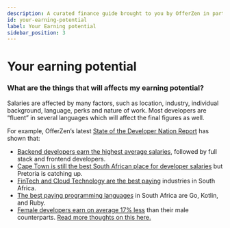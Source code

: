 ```yaml
---
description: A curated finance guide brought to you by OfferZen in partnership with Investec.
id: your-earning-potential
label: Your Earning potential
sidebar_position: 3
---
```


# Your earning potential

### What are the things that will affects my earning potential?

Salaries are affected by many factors, such as location, industry, individual background, language, perks and nature of work. Most developers are “fluent” in several languages which will affect the final figures as well.

For example, OfferZen’s latest [State of the Developer Nation Report](https://www.offerzen.com/reports/software-developer-south-africa/) has shown that:

- [Backend developers earn the highest average salaries,](https://bit.ly/34PCr83) followed by full stack and frontend developers.
- [Cape Town is still the best South African place for developer salaries](https://bit.ly/3oFqYz1) but Pretoria is catching up.
- [FinTech and Cloud Technology are the best paying](https://bit.ly/3HIhjzk) industries in South Africa.
- [The best paying programming languages](https://bit.ly/3BjJH8v) in South Africa are Go, Kotlin, and Ruby.
- [Female developers earn on average 17% less](https://bit.ly/3gCSpoS) than their male counterparts. [Read more thoughts on this here.](https://www.offerzen.com/blog/the-gender-pay-gap-in-tech)

